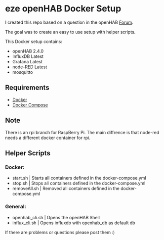 # eze openHAB Docker Setup

I created this repo based on a question in the openHAB [Forum](https://community.openhab.org/t/openhab-docker-or-not/74869/3). 

The goal was to create an easy to use setup with helper scripts.

This Docker setup contains:

* openHAB 2.4.0
* InfluxDB Latest
* Grafana  Latest
* node-RED Latest
* mosquitto
## Requirements
* [Docker](https://docs.docker.com/)
* [Docker Compose](https://docs.docker.com/compose/)

## Note
There is an rpi branch for RaspBerry Pi.
The main diffrence is that node-red needs a different docker container for rpi.

## Helper Scripts

### Docker:

* start.sh      | Starts all containers defined in the docker-compose.yml
* stop.sh       |  Stops all containers defined in the docker-compose.yml
* removeAll.sh  | Removed all containers defined in the docker-compose.yml

### General:

* openhab_cli.sh    | Opens the openHAB Shell
* influx_cli.sh   | Opens influxdb with openhab_db as default db


If there are problems or questions please post them :)
